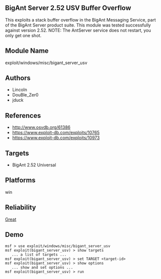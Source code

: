 ## BigAnt Server 2.52 USV Buffer Overflow

This exploits a stack buffer overflow in the BigAnt 
Messaging Service, part of the BigAnt Server product suite. 
This module was tested successfully against version 2.52. 
NOTE: The AntServer service does not restart, you only get 
one shot.


## Module Name
exploit/windows/misc/bigant_server_usv

## Authors
* Lincoln
* DouBle_Zer0
* jduck


## References
* http://www.osvdb.org/61386
* https://www.exploit-db.com/exploits/10765
* https://www.exploit-db.com/exploits/10973



## Targets
* BigAnt 2.52 Universal


## Platforms
win

## Reliability
[Great](https://github.com/rapid7/metasploit-framework/wiki/Exploit-Ranking)

## Demo

```
msf > use exploit/windows/misc/bigant_server_usv
msf exploit(bigant_server_usv) > show targets
   ... a list of targets ...
msf exploit(bigant_server_usv) > set TARGET <target-id>
msf exploit(bigant_server_usv) > show options
   ... show and set options ...
msf exploit(bigant_server_usv) > run
```
    
    